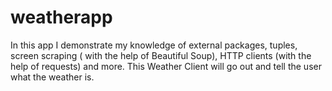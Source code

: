 # weatherapp
In this app I demonstrate my knowledge of external packages, tuples, screen scraping ( with the help of Beautiful Soup), HTTP clients (with the help of requests) and more. This Weather Client will go out and tell the user what the weather is. 
